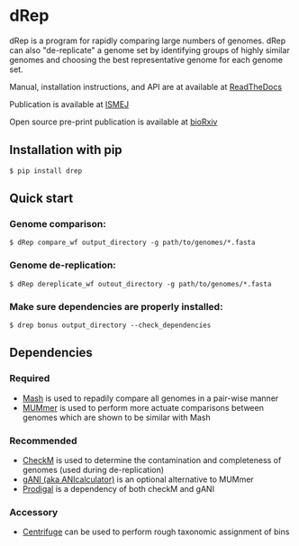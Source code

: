 # dRep

dRep is a program for rapidly comparing large numbers of genomes. dRep can also "de-replicate" a genome set by identifying groups of highly similar genomes and choosing the best representative genome for each genome set.

Manual, installation instructions, and API are at available at
[ReadTheDocs](http://drep.readthedocs.io/en/master/)

Publication is available at
[ISMEJ](http://www.nature.com/ismej/journal/vaop/ncurrent/full/ismej2017126a.html)

Open source pre-print publication is available at
[bioRxiv](https://doi.org/10.1101/108142)

## Installation with pip
```
$ pip install drep
```

## Quick start

### Genome comparison:
```
$ dRep compare_wf output_directory -g path/to/genomes/*.fasta
```

### Genome de-replication:
```
$ dRep dereplicate_wf outout_directory -g path/to/genomes/*.fasta
```

### Make sure dependencies are properly installed:
```
$ drep bonus output_directory --check_dependencies
```

## Dependencies
### Required
* [Mash](https://genomebiology.biomedcentral.com/articles/10.1186/s13059-016-0997-x) is used to repadily compare all genomes in a pair-wise manner
* [MUMmer](http://mummer.sourceforge.net/) is used to perform more actuate comparisons between genomes which are shown to be similar with Mash

### Recommended
* [CheckM](http://ecogenomics.github.io/CheckM/) is used to determine the contamination and completeness of genomes (used during de-replication)
* [gANI (aka ANIcalculator)](https://ani.jgi-psf.org/html/download.php?) is an optional alternative to MUMmer
* [Prodigal](http://prodigal.ornl.gov/) is a dependency of both checkM and gANI

### Accessory
* [Centrifuge](https://omictools.com/centrifuge-tool) can be used to perform rough taxonomic assignment of bins
